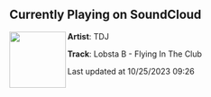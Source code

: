 ## Currently Playing on SoundCloud

[<img align="left" width="100" src="https://i1.sndcdn.com/artworks-QwyT2zXU3OM48jbH-Owrnhg-t500x500.jpg">](https://soundcloud.com/teedeejayyy/flying-in-the-club?in=teedeejayyy/sets/spf3)

**Artist**: TDJ 

**Track**: Lobsta B - Flying In The Club

Last updated at 10/25/2023 09:26
